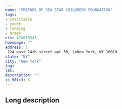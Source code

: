 ```yaml
---
name: "FRIENDS OF SEA STAR CHILDRENS FOUNDATION"
tags:
- charitable
- youth
- funding
- greek
ein: 474018343
homepage: ""
address: |
 124 east 24th street apt 3B, \nNew York, NY 10010
state: "NY"
city: "New York"
lng: 
lat: 
description: ""
is_501c3: X
---
```


## Long description


